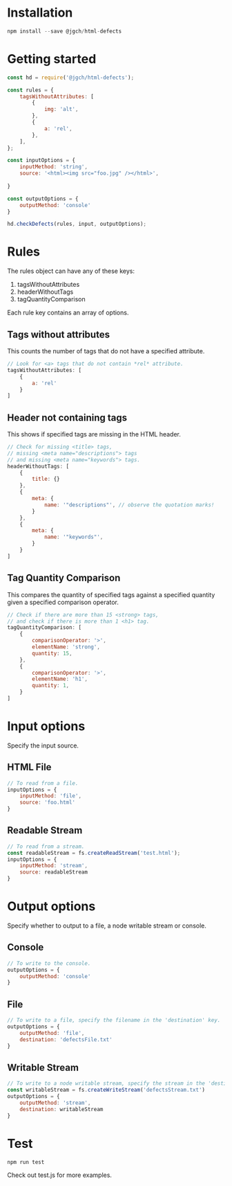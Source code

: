 # Installation

```javascript
npm install --save @jgch/html-defects
```

# Getting started

```javascript
const hd = require('@jgch/html-defects');

const rules = {
    tagsWithoutAttributes: [
		{
			img: 'alt',
		},
		{
			a: 'rel',
		},
	],
};

const inputOptions = {
	inputMethod: 'string',
	source: '<html><img src="foo.jpg" /></html>',
	
}

const outputOptions = {
	outputMethod: 'console'
}

hd.checkDefects(rules, input, outputOptions);
```

# Rules
The rules object can have any of these keys:
1. tagsWithoutAttributes
2. headerWithoutTags
3. tagQuantityComparison

Each rule key contains an array of options.

## Tags without attributes
This counts the number of tags that do not have a specified attribute.

```javascript
// Look for <a> tags that do not contain *rel* attribute.
tagsWithoutAttributes: [
	{
		a: 'rel'
	}
]
```

## Header not containing tags
This shows if specified tags are missing in the HTML header.

```javascript
// Check for missing <title> tags,
// missing <meta name="descriptions"> tags
// and missing <meta name="keywords"> tags.
headerWithoutTags: [
	{
		title: {}
	},
	{
		meta: {
			name: '"descriptions"', // observe the quotation marks!
		}
	},
	{
		meta: {
			name: '"keywords"',
		}
	}
]
```

## Tag Quantity Comparison
This compares the quantity of specified tags against a specified quantity given a specified comparison operator.

```javascript
// Check if there are more than 15 <strong> tags,
// and check if there is more than 1 <h1> tag.
tagQuantityComparison: [
	{
		comparisonOperator: '>',
		elementName: 'strong',
		quantity: 15,
	},
	{
		comparisonOperator: '>',
		elementName: 'h1',
		quantity: 1,
	}
]
```
# Input options
Specify the input source.
## HTML File
```javascript
// To read from a file.
inputOptions = {
	inputMethod: 'file',
	source: 'foo.html'
}
```
## Readable Stream
```javascript
// To read from a stream.
const readableStream = fs.createReadStream('test.html');
inputOptions = {
	inputMethod: 'stream',
	source: readableStream
}
```


# Output options
Specify whether to output to a file, a node writable stream or console.
## Console
```javascript
// To write to the console.
outputOptions = {
	outputMethod: 'console'
}
```
## File
```javascript
// To write to a file, specify the filename in the 'destination' key.
outputOptions = {
	outputMethod: 'file',
	destination: 'defectsFile.txt'
}
```

## Writable Stream
```javascript
// To write to a node writable stream, specify the stream in the 'destination' key.
const writableStream = fs.createWriteStream('defectsStream.txt')
outputOptions = {
	outputMethod: 'stream',
	destination: writableStream
}
```

# Test
```javascript
npm run test
```

Check out test.js for more examples.

